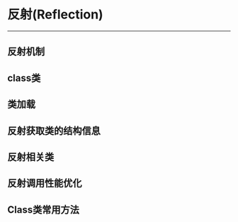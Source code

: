 ﻿# 反射(Reflection)
---

## 反射机制

## class类

## 类加载

## 反射获取类的结构信息

## 反射相关类

## 反射调用性能优化

## Class类常用方法
